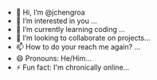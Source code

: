 - 👋 Hi, I’m @jchengroa
- 👀 I’m interested in you ...
- 🌱 I’m currently learning coding ...
- 💞️ I’m looking to collaborate on  projects...
- 📫 How to do your reach me again? ...
- 😄 Pronouns: He/Him...
- ⚡ Fun fact: I'm chronically online...

<!---
jchengroa/jchengroa is a ✨ special ✨ repository because its `README.md` (this file) appears on your GitHub profile.
You can click the Preview link to take a look at your changes.
--->

